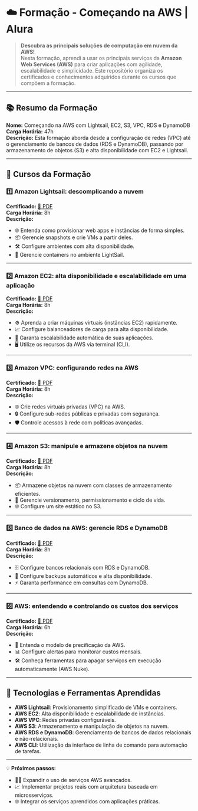 # ☁️ Formação - Começando na AWS | Alura  

> **Descubra as principais soluções de computação em nuvem da AWS!**  
Nesta formação, aprendi a usar os principais serviços da **Amazon Web Services (AWS)** para criar aplicações com agilidade, escalabilidade e simplicidade. Este repositório organiza os certificados e conhecimentos adquiridos durante os cursos que compõem a formação.  

---

## 📚 Resumo da Formação  
**Nome:** Começando na AWS com Lightsail, EC2, S3, VPC, RDS e DynamoDB  
**Carga Horária:** 47h  
**Descrição:** Esta formação aborda desde a configuração de redes (VPC) até o gerenciamento de bancos de dados (RDS e DynamoDB), passando por armazenamento de objetos (S3) e alta disponibilidade com EC2 e Lightsail.  

---

## 📂 Cursos da Formação  

### 1️⃣ **Amazon Lightsail: descomplicando a nuvem**  
**Certificado:** [🔗 PDF](./Miguel%20Fernando%20Flores%20Barreto%20-%20Curso%20Amazon%20Lightsail_%20descomplicando%20a%20nuvem%20-%20Alura.pdf)  
**Carga Horária:** 8h  
**Descrição:**  
- 🌐 Entenda como provisionar web apps e instâncias de forma simples.  
- 📦 Gerencie snapshots e crie VMs a partir deles.  
- 🛠️ Configure ambientes com alta disponibilidade.  
- 🚢 Gerencie containers no ambiente LightSail.  

---

### 2️⃣ **Amazon EC2: alta disponibilidade e escalabilidade em uma aplicação**  
**Certificado:** [🔗 PDF](./Miguel%20Fernando%20Flores%20Barreto%20-%20Curso%20Amazon%20EC2_%20alta%20disponibilidade%20e%20escalabilidade%20em%20uma%20aplicação%20-%20Alura.pdf)  
**Carga Horária:** 8h  
**Descrição:**  
- ⚙️ Aprenda a criar máquinas virtuais (instâncias EC2) rapidamente.  
- 📈 Configure balanceadores de carga para alta disponibilidade.  
- 🔄 Garanta escalabilidade automática de suas aplicações.  
- 🖥️ Utilize os recursos da AWS via terminal (CLI).  

---

### 3️⃣ **Amazon VPC: configurando redes na AWS**  
**Certificado:** [🔗 PDF](./Miguel%20Fernando%20Flores%20Barreto%20-%20Curso%20Amazon%20VPC_%20configurando%20redes%20na%20AWS%20-%20Alura.pdf)  
**Carga Horária:** 8h  
**Descrição:**  
- 🌐 Crie redes virtuais privadas (VPC) na AWS.  
- 🔒 Configure sub-redes públicas e privadas com segurança.  
- 🛡️ Controle acessos à rede com políticas avançadas.  

---

### 4️⃣ **Amazon S3: manipule e armazene objetos na nuvem**  
**Certificado:** [🔗 PDF](./Miguel%20Fernando%20Flores%20Barreto%20-%20Curso%20Amazon%20S3_%20manipule%20e%20armazene%20objetos%20na%20nuvem%20-%20Alura.pdf)  
**Carga Horária:** 8h  
**Descrição:**  
- 📦 Armazene objetos na nuvem com classes de armazenamento eficientes.  
- 🔄 Gerencie versionamento, permissionamento e ciclo de vida.  
- 🌐 Configure um site estático no S3.  

---

### 5️⃣ **Banco de dados na AWS: gerencie RDS e DynamoDB**  
**Certificado:** [🔗 PDF](./Miguel%20Fernando%20Flores%20Barreto%20-%20Curso%20Banco%20de%20dados%20na%20AWS_%20gerencie%20RDS%20e%20DynamoDB%20-%20Alura.pdf)  
**Carga Horária:** 8h  
**Descrição:**  
- 🗄️ Configure bancos relacionais com RDS e DynamoDB.  
- 💾 Configure backups automáticos e alta disponibilidade.  
- ⚡ Garanta performance em consultas com DynamoDB.  

---

### 6️⃣ **AWS: entendendo e controlando os custos dos serviços**  
**Certificado:** [🔗 PDF](./Miguel%20Fernando%20Flores%20Barreto%20-%20Curso%20AWS_%20entendendo%20e%20controlando%20os%20custos%20dos%20serviços%20-%20Alura.pdf)  
**Carga Horária:** 6h  
**Descrição:**  
- 💸 Entenda o modelo de precificação da AWS.  
- 📊 Configure alertas para monitorar custos mensais.  
- 🛠️ Conheça ferramentas para apagar serviços em execução automaticamente (AWS Nuke).  

---

## 🚀 Tecnologias e Ferramentas Aprendidas  
- **AWS Lightsail**: Provisionamento simplificado de VMs e containers.  
- **AWS EC2**: Alta disponibilidade e escalabilidade de instâncias.  
- **AWS VPC**: Redes privadas configuráveis.  
- **AWS S3**: Armazenamento e manipulação de objetos na nuvem.  
- **AWS RDS e DynamoDB**: Gerenciamento de bancos de dados relacionais e não-relacionais.  
- **AWS CLI**: Utilização da interface de linha de comando para automação de tarefas.  

---

💡 **Próximos passos:**  
- 🧑‍💻 Expandir o uso de serviços AWS avançados.  
- 📈 Implementar projetos reais com arquitetura baseada em microsserviços.  
- 🌐 Integrar os serviços aprendidos com aplicações práticas.  

